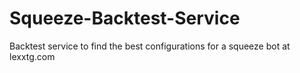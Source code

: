 # Squeeze-Backtest-Service
Backtest service to find the best configurations for a squeeze bot at lexxtg.com
